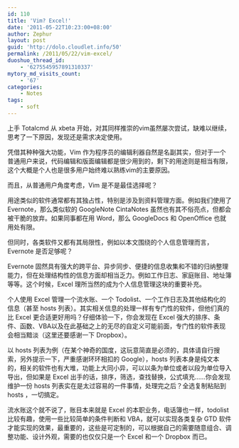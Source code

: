 ```yaml
---
id: 110
title: 'Vim? Excel!'
date: '2011-05-22T10:23:00+08:00'
author: Zephur
layout: post
guid: 'http://dolo.cloudlet.info/50'
permalink: /2011/05/22/vim-excel/
duoshuo_thread_id:
    - '6275545957891310337'
mytory_md_visits_count:
    - '67'
categories:
    - Notes
tags:
    - soft
---
```


上手 Totalcmd 从 xbeta 开始，对其同样推崇的vim虽然屡次尝试，缺难以继续，思考了一下原因，发现还是需求决定使用。

凭借其种种强大功能，Vim 作为程序员的编辑利器自然是名副其实，但对于一个普通用户来说，代码编辑和版面编辑都是很少用到的，剩下的用途则是相当有限，这个大概是个人也是很多用户始终难以熟练vim的主要原因。

而且，从普通用户角度考虑，Vim 是不是最佳选择呢？

<!--more-->

用途类似的软件通常都有其独占性，特别是涉及到资料管理方面。例如我们使用了 Evernote，那么类似软的 GoogleNote CintaNotes 虽然也有其不俗亮点，但都会被干脆的放弃。如果同事都在用 Word，那么 GoogleDocs 和 OpenOffice 也就用处有限。

但同时，各类软件又都有其局限性，例如以本文围绕的个人信息管理而言，Evernote 是否足够呢？

Evernote 固然具有强大的跨平台、异步同步、便捷的信息收集和不错的归纳整理能力，但在处理结构性的信息方面却相当乏力。例如工作日志、家庭账目、地址簿等等。这个时候，Excel 理所当然的成为个人信息管理这块的重要补充。

个人使用 Excel 管理一个流水账、一个 Todolist、一个工作日志及其他结构化的信息（甚至 hosts 列表）。其实相关信息的处理一样有专门性的软件，但他们真的比 Excel 更合适更好用吗？仔细体验一下，你会发现在 Excel 强大的排序、条件、函数、VBA以及在此基础之上的无尽的自定义可能前面，专门性的软件表现会相当黯淡（这里还要感谢一下 Dropbox）。

以 hosts 列表为例（在某个神奇的国度，这玩意简直是必须的，具体请自行搜索，另外提示一下，严重感谢环环相扣的 Google），hosts 列表本身是纯文本的，相关的软件也有大堆，功能上大同小异，可以以条为单位或者以段为单位导入导出，但如果是 Excel 出手的话，排序，筛选，查找替换，公式填充……你会发现维护一份 hosts 列表实在是太过容易的一件事情，处理完之后？全选复制粘贴到 hosts ，一切搞定。

流水账这个就不说了，账目本来就是 Excel 的本职业务，电话簿也一样，todolist 比较有趣，使用一些比较简单的条件判断和 VBA，就可以实现各类复杂 GTD 软件才能实现的效果，最重要的，这些是可定制的，可以根据自己的需要随意组合、调整功能、设计外观，需要的也仅仅只是一个 Excel 和一个 Dropbox 而已。